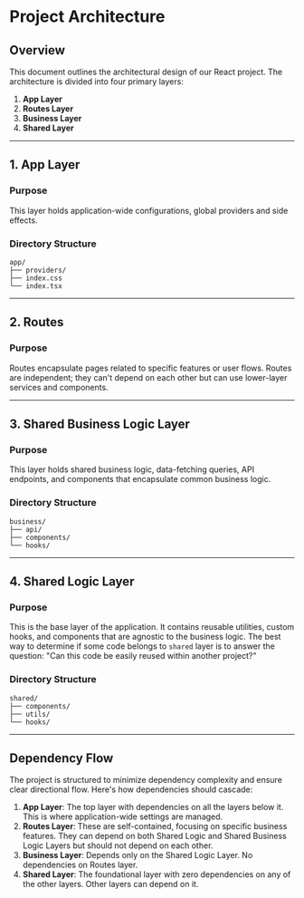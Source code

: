 # Project Architecture

## Overview

This document outlines the architectural design of our React project. The architecture is divided into four primary layers:

1. **App Layer**
2. **Routes Layer**
3. **Business Layer**
4. **Shared Layer**

---

## 1. App Layer

### Purpose

This layer holds application-wide configurations, global providers and side effects.

### Directory Structure

```plaintext
app/
├── providers/
├── index.css
└── index.tsx
```

---

## 2. Routes

### Purpose

Routes encapsulate pages related to specific features or user flows. Routes are independent; they can't depend on each other but can use lower-layer services and components.

---

## 3. Shared Business Logic Layer

### Purpose

This layer holds shared business logic, data-fetching queries, API endpoints, and components that encapsulate common business logic.

### Directory Structure

```plaintext
business/
├── api/
├── components/
└── hooks/
```

---

## 4. Shared Logic Layer

### Purpose

This is the base layer of the application. It contains reusable utilities, custom hooks, and components that are agnostic to the business logic. The best way to determine if some code belongs to `shared` layer is to answer the question: "Can this code be easily reused within another project?"

### Directory Structure

```plaintext
shared/
├── components/
├── utils/
└── hooks/
```

---

## Dependency Flow

The project is structured to minimize dependency complexity and ensure clear directional flow. Here's how dependencies should cascade:

1. **App Layer**: The top layer with dependencies on all the layers below it. This is where application-wide settings are managed.
2. **Routes Layer**: These are self-contained, focusing on specific business features. They can depend on both Shared Logic and Shared Business Logic Layers but should not depend on each other.
3. **Business Layer**: Depends only on the Shared Logic Layer. No dependencies on Routes layer.
4. **Shared Layer**: The foundational layer with zero dependencies on any of the other layers. Other layers can depend on it.
